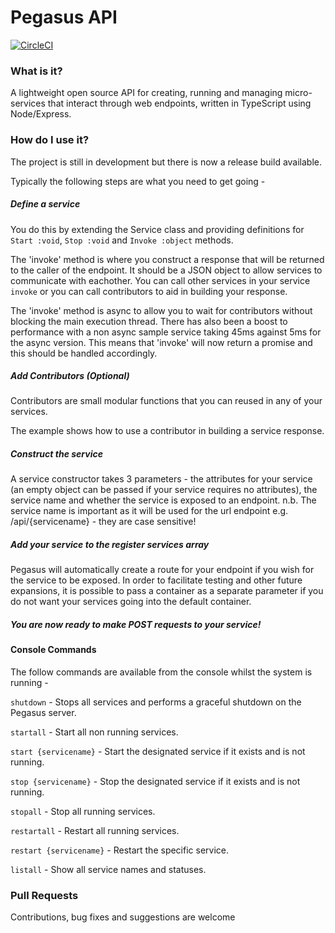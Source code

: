 # Pegasus API

[![CircleCI](https://circleci.com/gh/Xerith89/pegasus-api.svg?style=svg)](https://circleci.com/gh/Xerith89/pegasus-api)

### What is it?

A lightweight open source API for creating, running and managing micro-services that interact through web endpoints, written in TypeScript using Node/Express.

### How do I use it?

The project is still in development but there is now a release build available.

Typically the following steps are what you need to get going -

##### Define a service

You do this by extending the Service class and providing definitions for `Start :void`, `Stop :void` and `Invoke :object` methods. 

The 'invoke' method is where you construct a response that will be returned to the caller of the endpoint. It should be a JSON object to allow services to communicate with eachother. You can call other services in your service `invoke` or you can call contributors to aid in building your response. 

The 'invoke' method is async to allow you to wait for contributors without blocking the main execution thread. There has also been a boost to performance with a non async sample service taking 45ms against 5ms for the async version. This means that 'invoke' will now return a promise and this should be handled accordingly.

##### Add Contributors (Optional)

Contributors are small modular functions that you can reused in any of your services.

The example shows how to use a contributor in building a service response.

##### Construct the service

A service constructor takes 3 parameters - the attributes for your service  (an empty object can be passed if your service requires no attributes), the service name and whether the service is exposed to an endpoint.
n.b. The service name is important as it will be used for the url endpoint  e.g. /api/{servicename} - they are case sensitive!

##### Add your service to the register services array

Pegasus will automatically create a route for your endpoint if you wish for the service to be exposed. In order to facilitate testing and other future expansions, it is possible to pass a container as a separate parameter if you do not want your services going into the default container.

##### You are now ready to make POST requests to your service!

#### Console Commands

The follow commands are available from the console whilst the system is running - 

`shutdown` - Stops all services and performs a graceful shutdown on the Pegasus server. 

`startall` - Start all non running services.

`start {servicename}` - Start the designated service if it exists and is not running.

`stop {servicename}` - Stop the designated service if it exists and is not running.

`stopall` - Stop all running services.

`restartall` - Restart all running services.

`restart {servicename}` - Restart the specific service.

`listall` - Show all service names and statuses.

### Pull Requests

Contributions, bug fixes and suggestions are welcome

